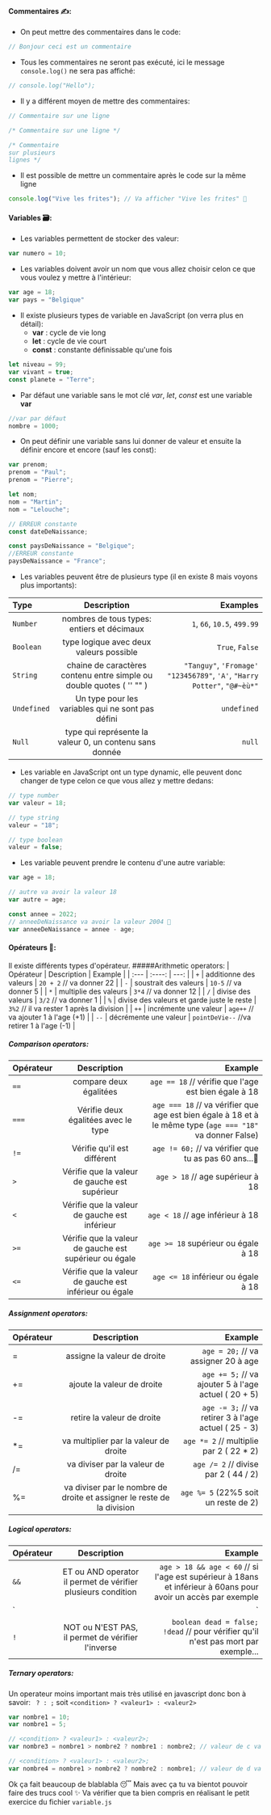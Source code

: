 #### Commentaires ✍️:
- On peut mettre des commentaires dans le code:
```javascript
// Bonjour ceci est un commentaire
```

- Tous les commentaires ne seront pas exécuté, ici le message `console.log()` ne sera pas affiché:
```javascript
// console.log("Hello");
```

- Il y a différent moyen de mettre des commentaires:
```javascript
// Commentaire sur une ligne

/* Commentaire sur une ligne */

/* Commentaire
sur plusieurs
lignes */
```

- Il est possible de mettre un commentaire après le code sur la même ligne
```javascript
console.log("Vive les frites"); // Va afficher "Vive les frites" 🥔
```

#### Variables 🗃️:

- Les variables permettent de stocker des valeur:
```javascript
var numero = 10;
```

- Les variables doivent avoir un nom que vous allez choisir celon ce que vous voulez y mettre à l'intérieur:
```javascript
var age = 18;
var pays = "Belgique"
```

- Il existe plusieurs types de variable en JavaScript (on verra plus en détail):
    - **var** : cycle de vie long 
    - **let** : cycle de vie court
    - **const** : constante définissable qu'une fois
```javascript
let niveau = 99;
var vivant = true;
const planete = "Terre";
```

- Par défaut une variable sans le mot clé *var*, *let*, *const* est une variable **var**
```javascript
//var par défaut
nombre = 1000;
```

- On peut définir une variable sans lui donner de valeur et ensuite la définir encore et encore (sauf les const):
```javascript
var prenom;
prenom = "Paul";
prenom = "Pierre";

let nom;
nom = "Martin";
nom = "Lelouche";

// ERREUR constante
const dateDeNaissance;

const paysDeNaissance = "Belgique";
//ERREUR constante
paysDeNaissance = "France";
```


- Les variables peuvent être de plusieurs type (il en existe 8 mais voyons plus importants):

| Type      | Description | Examples   |
| :---        |    :----:   |          ---: |
| `Number`      | nombres de tous types: entiers et décimaux      | `1`, `66`, `10.5`, `499.99`   |
| `Boolean`   | type logique avec deux valeurs possible      | `True`, `False`   |
| `String`  | chaine de caractères contenu entre simple ou double quotes ( '' "" )    | `"Tanguy"`, `'Fromage'` `"123456789"`, `'A'`, `"Harry Potter"`, `"@#~èù*"` |
| `Undefined`   | Un type pour les variables qui ne sont pas défini     | `undefined`   |
| `Null`   | type qui représente la valeur 0, un contenu sans donnée   | `null`   |

- Les variable en JavaScript ont un type dynamic, elle peuvent donc changer de type celon ce que vous allez y mettre dedans:
```javascript
// type number
var valeur = 18;

// type string
valeur = "18";

// type boolean
valeur = false;
```


- Les variable peuvent prendre le contenu d'une autre variable:
```javascript
var age = 18;

// autre va avoir la valeur 18
var autre = age;

const annee = 2022;
// anneeDeNaissance va avoir la valeur 2004 🧒
var anneeDeNaissance = annee - age;

```


#### Opérateurs 🧮:

Il existe différents types d'opérateur.
#####Arithmetic operators:
| Opérateur      | Description | Example |
| :---        |    :----:   |          ---: |
| `+`      | additionne des valeurs       | `20 + 2` // va donner 22   |
| `-`   | soustrait des valeurs        | `10-5` // va donner 5     |
| `*`   | multiplie des valeurs        | `3*4` // va donner 12     |
| `/`   | divise des valeurs        | `3/2` // va donner 1     |
| `%`   | divise des valeurs et garde juste le reste        | `3%2` // il va rester 1 après la division     |
| `++`  | incrémente une valeur        | `age++` // va ajouter 1 à l'age   (+1)  |
| `--`  | décrémente une valeur        | `pointDeVie--` //va retirer 1 à l'age (-1)    |

##### Comparison operators:

| Opérateur      | Description | Example |
| :---        |    :----:   |          ---: |
| `==`     | compare deux égalitées    | `age == 18` // vérifie que l'age est bien égale à 18  |
| `===`   | Vérifie deux égalitées avec le type      | `age === 18` // va vérifier que age est bien égale à 18 et à le même type (`age === "18"` va donner False)  |
| `!=`  | Vérifie qu'il est différent        | `age != 60;` // va vérifier que tu as pas 60 ans...👵   |
| `>`  | Vérifie que la valeur de gauche est supérieur       | `age > 18` // age supérieur à 18    |
| `<` | Vérifie que la valeur de gauche est inférieur        | `age < 18` // age inférieur à 18   |
| `>=`   | Vérifie que la valeur de gauche est supérieur ou égale     | `age >= 18` supérieur ou égale à 18   |
| `<=`   | Vérifie que la valeur de gauche est inférieur ou égale        | `age <= 18` inférieur ou égale à 18  |


##### Assignment operators:

| Opérateur      | Description | Example |
| :---        |    :----:   |          ---: |
| =      | assigne la valeur de droite       | `age = 20;` // va assigner 20 à age   |
| +=   | ajoute la valeur de droite      | `age += 5;` // va ajouter 5 à l'age actuel ( 20 + 5)  |
| -=  | retire la valeur de droite         | `age -= 3;` // va retirer 3 à l'age actuel ( 25 - 3)    |
| *=  | va multiplier par la valeur de droite       | `age *= 2` // multiplie par 2 ( 22 * 2)     |
| /=  | va diviser par la valeur de droite        | `age /= 2` // divise par 2 ( 44 / 2)     |
| %=   | va diviser par le nombre de droite et assigner le reste de la division        | `age %= 5` (22%5 soit un reste de 2)   |


##### Logical operators:

| Opérateur      | Description | Example |
| :---        |    :----:   |          ---: |
| `&& `    | ET ou AND operator il permet de vérifier plusieurs condition     | `age > 18 && age < 60` // si l'age est supérieur à 18ans et inférieur à 60ans pour avoir un accès par exemple |
| `|| ` | OU ou OR operator il permet si une ou l'autre est bonne    | `age < 8 || age > 60` // si l'age est inférieur à 8ans et supérieur à 60ans pour une réduction par exemple  |
| `!`  | NOT ou N'EST PAS, il permet de vérifier l'inverse     | `boolean dead = false; !dead` // pour vérifier qu'il n'est pas mort par exemple...   |

##### Ternary operators:

Un operateur moins important mais très utilisé en javascript donc bon à savoir:
` ? : ;` soit `<condition> ? <valeur1> : <valeur2>`
```javascript
var nombre1 = 10;
var nombre1 = 5;

// <condition> ? <valeur1> : <valeur2>;
var nombre3 = nombre1 > nombre2 ? nombre1 : nombre2; // valeur de c va être 10

// <condition> ? <valeur1> : <valeur2>;
var nombre4 = nombre1 > nombre2 ? nombre2 : nombre1; // valeur de d va être 5


```


Ok ça fait beaucoup de blablabla 😴
Mais avec ça tu va bientot pouvoir faire des trucs cool ✨
Va vérifier que ta bien compris en réalisant le petit exercice du fichier `variable.js` 
